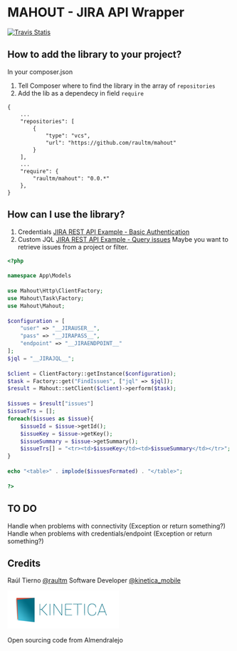 MAHOUT - JIRA API Wrapper
==========================
[![Travis Statis](https://travis-ci.org/raultm/mahout.svg?branch=master)](https://travis-ci.org/raultm/mahout/builds)

How to add the library to your project?
----------------------------------------

In your composer.json

1.  Tell Composer where to find the library in the array of `repositories`
2.  Add the lib as a dependecy in field `require`

```
{
    ...
    "repositories": [
        {
            "type": "vcs",
            "url": "https://github.com/raultm/mahout"
        }
    ],
    ...
	"require": {
		"raultm/mahout": "0.0.*"
	},
}
```

How can I use the library?
---------------------------

1. Credentials [JIRA REST API Example - Basic Authentication](https://developer.atlassian.com/display/JIRADEV/JIRA+REST+API+Example+-+Basic+Authentication)
2. Custom JQL [JIRA REST API Example - Query issues](https://developer.atlassian.com/display/JIRADEV/JIRA+REST+API+Example+-+Query+issues) Maybe you want to retrieve issues from a project or filter.

```php
<?php

namespace App\Models

use Mahout\Http\ClientFactory;
use Mahout\Task\Factory;
use Mahout\Mahout;

$configuration = [
    "user" => "__JIRAUSER__",
    "pass" => "__JIRAPASS__",
    "endpoint" => "__JIRAENDPOINT__"
];
$jql = "__JIRAJQL__";

$client = ClientFactory::getInstance($configuration);
$task = Factory::get("FindIssues", ["jql" => $jql]);
$result = Mahout::setClient($client)->perform($task);

$issues = $result["issues"]
$issueTrs = [];
foreach($issues as $issue){
    $issueId = $issue->getId();
    $issueKey = $issue->getKey();
    $issueSummary = $issue->getSummary();
    $issueTrs[] = "<tr><td>$issueKey</td><td>$issueSummary</td></tr>";
}

echo "<table>" . implode($issuesFormated) . "</table>";

?>

```

TO DO
------
Handle when problems with connectivity (Exception or return something?)
Handle when problems with credentials/endpoint (Exception or return something?)


Credits
--------

Raúl Tierno [@raultm](https://twitter.com/raultm) Software Developer [@kinetica_mobile](https://twitter.com/kinetica_mobile)

[![Kinetica Logo](website/static/logo_kinetica.png)](http://www.kinetica.mobi)

Open sourcing code from Almendralejo
